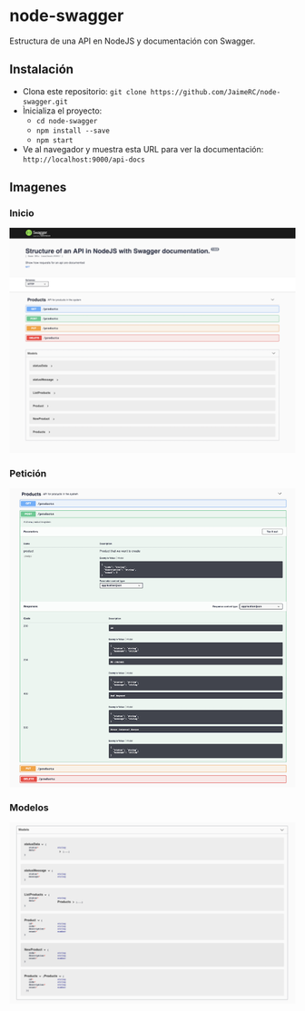 # node-swagger

Estructura de una API en NodeJS y documentación con Swagger.

## Instalación

- Clona este repositorio: `git clone https://github.com/JaimeRC/node-swagger.git`
- Ìnicializa el proyecto: 
    - `cd node-swagger`
    - `npm install --save`
    - `npm start`
- Ve al navegador y muestra esta URL para ver la documentación: `http://localhost:9000/api-docs`


## Imagenes

### Inicio
![Example](./images/image0.png)


### Petición
![Example](./images/image1.png)


### Modelos
![Example](./images/image2.png)
